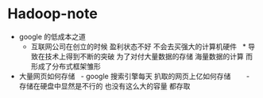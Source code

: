 # Hadoop-note

 * google 的低成本之道
    * 互联网公司在创立的时候 盈利状态不好 不会去买强大的计算机硬件
      * 导致在技术上得到不断的突破 为了对付大量数据的存储 海量数据的计算 而形成了分布式框架雏形
    
* 大量网页如何存储
    - google 搜索引擎每天 扒取的网页上亿如何存储
        - 存储在硬盘中显然是不行的 也没有这么大的容量 都存取
